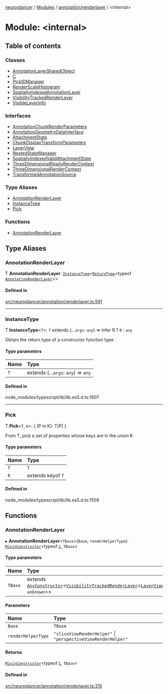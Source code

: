 [neuroglancer](../README.md) / [Modules](../modules.md) / [annotation/renderlayer](annotation_renderlayer.md) / <internal\>

# Module: <internal\>

## Table of contents

### Classes

- [AnnotationLayerSharedObject](../classes/annotation_renderlayer._internal_.AnnotationLayerSharedObject.md)
- [C](../classes/annotation_renderlayer._internal_.C.md)
- [PickIDManager](../classes/annotation_renderlayer._internal_.PickIDManager.md)
- [RenderScaleHistogram](../classes/annotation_renderlayer._internal_.RenderScaleHistogram.md)
- [SpatiallyIndexedAnnotationLayer](../classes/annotation_renderlayer._internal_.SpatiallyIndexedAnnotationLayer.md)
- [VisibilityTrackedRenderLayer](../classes/annotation_renderlayer._internal_.VisibilityTrackedRenderLayer.md)
- [VisibleLayerInfo](../classes/annotation_renderlayer._internal_.VisibleLayerInfo.md)

### Interfaces

- [AnnotationChunkRenderParameters](../interfaces/annotation_renderlayer._internal_.AnnotationChunkRenderParameters.md)
- [AnnotationGeometryDataInterface](../interfaces/annotation_renderlayer._internal_.AnnotationGeometryDataInterface.md)
- [AttachmentState](../interfaces/annotation_renderlayer._internal_.AttachmentState.md)
- [ChunkDisplayTransformParameters](../interfaces/annotation_renderlayer._internal_.ChunkDisplayTransformParameters.md)
- [LayerView](../interfaces/annotation_renderlayer._internal_.LayerView.md)
- [NestedStateManager](../interfaces/annotation_renderlayer._internal_.NestedStateManager.md)
- [SpatiallyIndexedValidAttachmentState](../interfaces/annotation_renderlayer._internal_.SpatiallyIndexedValidAttachmentState.md)
- [ThreeDimensionalReadyRenderContext](../interfaces/annotation_renderlayer._internal_.ThreeDimensionalReadyRenderContext.md)
- [ThreeDimensionalRenderContext](../interfaces/annotation_renderlayer._internal_.ThreeDimensionalRenderContext.md)
- [TransformedAnnotationSource](../interfaces/annotation_renderlayer._internal_.TransformedAnnotationSource.md)

### Type Aliases

- [AnnotationRenderLayer](annotation_renderlayer._internal_.md#annotationrenderlayer)
- [InstanceType](annotation_renderlayer._internal_.md#instancetype)
- [Pick](annotation_renderlayer._internal_.md#pick)

### Functions

- [AnnotationRenderLayer](annotation_renderlayer._internal_.md#annotationrenderlayer-1)

## Type Aliases

### AnnotationRenderLayer

Ƭ **AnnotationRenderLayer**: [`InstanceType`](annotation_renderlayer._internal_.md#instancetype)<[`ReturnType`](annotation_annotation_layer_state._internal_.md#returntype)<typeof [`AnnotationRenderLayer`](annotation_renderlayer._internal_.md#annotationrenderlayer)\>\>

#### Defined in

[src/neuroglancer/annotation/renderlayer.ts:591](https://github.com/ActiveBrainAtlas2/neuroglancer/blob/1beb5d34/src/neuroglancer/annotation/renderlayer.ts#L591)

___

### InstanceType

Ƭ **InstanceType**<`T`\>: `T` extends (...`args`: `any`) => infer R ? `R` : `any`

Obtain the return type of a constructor function type

#### Type parameters

| Name | Type |
| :------ | :------ |
| `T` | extends (...`args`: `any`) => `any` |

#### Defined in

node_modules/typescript/lib/lib.es5.d.ts:1607

___

### Pick

Ƭ **Pick**<`T`, `K`\>: { [P in K]: T[P] }

From T, pick a set of properties whose keys are in the union K

#### Type parameters

| Name | Type |
| :------ | :------ |
| `T` | `T` |
| `K` | extends keyof `T` |

#### Defined in

node_modules/typescript/lib/lib.es5.d.ts:1558

## Functions

### AnnotationRenderLayer

▸ **AnnotationRenderLayer**<`TBase`\>(`Base`, `renderHelperType`): [`MixinConstructor`](util_mixin.md#mixinconstructor)<typeof [`C`](../classes/annotation_renderlayer._internal_.C.md), `TBase`\>

#### Type parameters

| Name | Type |
| :------ | :------ |
| `TBase` | extends [`AnyConstructor`](util_mixin.md#anyconstructor)<[`VisibilityTrackedRenderLayer`](../classes/annotation_renderlayer._internal_.VisibilityTrackedRenderLayer.md)<[`LayerView`](../interfaces/annotation_renderlayer._internal_.LayerView.md), `unknown`\>\> |

#### Parameters

| Name | Type |
| :------ | :------ |
| `Base` | `TBase` |
| `renderHelperType` | ``"sliceViewRenderHelper"`` \| ``"perspectiveViewRenderHelper"`` |

#### Returns

[`MixinConstructor`](util_mixin.md#mixinconstructor)<typeof [`C`](../classes/annotation_renderlayer._internal_.C.md), `TBase`\>

#### Defined in

[src/neuroglancer/annotation/renderlayer.ts:315](https://github.com/ActiveBrainAtlas2/neuroglancer/blob/1beb5d34/src/neuroglancer/annotation/renderlayer.ts#L315)
